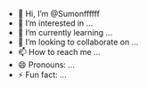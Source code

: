 - 👋 Hi, I’m @Sumonffffff
- 👀 I’m interested in ...
- 🌱 I’m currently learning ...
- 💞️ I’m looking to collaborate on ...
- 📫 How to reach me ...
- 😄 Pronouns: ...
- ⚡ Fun fact: ...

<!---
Sumonffffff/Sumonffffff is a ✨ special ✨ repository because its `README.md` (this file) appears on your GitHub profile.
You can click the Preview link to take a look at your changes.
--->
